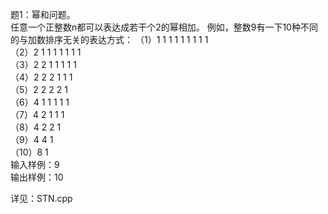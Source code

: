 题1：幂和问题。  
任意一个正整数n都可以表达成若干个2的幂相加。
例如，整数9有一下10种不同的与加数排序无关的表达方式：
（1）1 1 1 1 1 1 1 1 1  
（2）2 1 1 1 1 1 1 1  
（3）2 2 1 1 1 1 1  
（4）2 2 2 1 1 1  
（5）2 2 2 2 1  
（6）4 1 1 1 1 1  
（7）4 2 1 1 1  
（8）4 2 2 1  
（9）4 4 1  
（10）8 1  
输入样例：9  
输出样例：10  

详见：STN.cpp  
